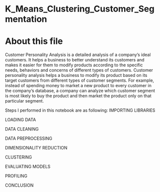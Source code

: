 # K_Means_Clustering_Customer_Segmentation

# About this file
Customer Personality Analysis is a detailed analysis of a company’s ideal customers. It helps a business to better understand its customers and makes it easier for them to modify products according to the specific needs, behaviors and concerns of different types of customers.
Customer personality analysis helps a business to modify its product based on its target customers from different types of customer segments. For example, instead of spending money to market a new product to every customer in the company’s database, a company can analyze which customer segment is most likely to buy the product and then market the product only on that particular segment.

Steps I performed in this notebook are as following:
IMPORTING LIBRARIES

LOADING DATA

DATA CLEANING

DATA PREPROCESSING

DIMENSIONALITY REDUCTION

CLUSTERING

EVALUATING MODELS

PROFILING

CONCLUSION

